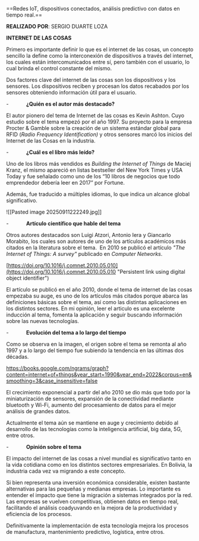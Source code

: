 
==Redes IoT, dispositivos conectados, análisis
predictivo con datos en tiempo real.==

**REALIZADO POR**: SERGIO DUARTE LOZA

**INTERNET DE LAS COSAS**

Primero es importante definir lo que es el internet de las cosas, un concepto sencillo la define como la interconexión de dispositivos a través del internet, los cuales están intercomunicados entre sí, pero también con el usuario, lo cual brinda el control constante del mismo.

Dos factores clave del internet de las cosas son los dispositivos y los sensores. Los dispositivos reciben y procesan los datos recabados por los sensores obteniendo información útil para el usuario.

-            **¿Quién es el autor más destacado?**

El autor pionero del tema de Internet de las cosas es Kevin Ashton. Cuyo estudio sobre el tema empezó por el año 1997. Su proyecto para la empresa Procter & Gamble sobre la creación de un sistema estándar global para RFID (_Radio Frequency Identification)_ y otros sensores marcó los inicios del Internet de las Cosas en la industria.


-            **¿Cuál es el libro más leído?**

Uno de los libros más vendidos es _Building the Internet of Things_ de Maciej Kranz, el mismo apareció en listas bestseller del New York Times y USA Today y fue señalado como uno de los “10 libros de negocios que todo emprendedor debería leer en 2017” por Fortune.

Además, fue traducido a múltiples idiomas, lo que indica un alcance global significativo.

![[Pasted image 20250911222249.jpg]]


-            **Artículo científico que hable del tema**


Otros autores destacados son Luigi Atzori, Antonio Iera y Giancarlo Morabito, los cuales son autores de uno de los artículos académicos más citados en la literatura sobre el tema.  En 2010 se publicó el artículo _"The Internet of Things: A survey"_ publicado en _Computer Networks_.

[https://doi.org/10.1016/j.comnet.2010.05.010](https://doi.org/10.1016/j.comnet.2010.05.010 "Persistent link using digital object identifier")

El artículo se publicó en el año 2010, donde el tema de internet de las cosas empezaba su auge, es uno de los artículos más citados porque abarca las definiciones básicas sobre el tema, así como las distintas aplicaciones en los distintos sectores. En mi opinión, leer el articulo es una excelente inducción al tema, fomenta la aplicación y seguir buscando información sobre las nuevas tecnologías. 

-            **Evolución del tema a lo largo del tiempo**

Como se observa en la imagen, el origen sobre el tema se remonta al año 1997 y a lo largo del tiempo fue subiendo la tendencia en las últimas dos décadas.   

https://books.google.com/ngrams/graph?content=internet+of+things&year_start=1990&year_end=2022&corpus=en&smoothing=3&case_insensitive=false

El crecimiento exponencial a partir del año 2010 se dio más que todo por la miniaturización de sensores, expansión de la conectividad mediante bluetooth y Wi-Fi, aumento del procesamiento de datos para el mejor análisis de grandes datos. 

Actualmente el tema aún se mantiene en auge y crecimiento debido al desarrollo de las tecnologías como la inteligencia artificial, big data, 5G, entre otros.

-            **Opinión sobre el tema**

El impacto del internet de las cosas a nivel mundial es significativo tanto en la vida cotidiana como en los distintos sectores empresariales. En Bolivia, la industria cada vez va migrando a este concepto.

Si bien representa una inversión económica considerable, existen bastante alternativas para las pequeñas y medianas empresas. Lo importante es entender el impacto que tiene la migración a sistemas integrados por la red. Las empresas se vuelven competitivas, obtienen datos en tiempo real, facilitando el análisis coadyuvando en la mejora de la productividad y eficiencia de los procesos.

Definitivamente la implementación de esta tecnología mejora los procesos de manufactura, mantenimiento predictivo, logística, entre otros.